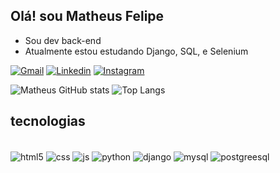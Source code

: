 ## Olá! sou Matheus Felipe

- Sou dev back-end
- Atualmente estou estudando Django, SQL, e Selenium

[![Gmail](https://img.shields.io/badge/Gmail-D14836?style=for-the-badge&logo=gmail&logoColor=white)]()
[![Linkedin](https://img.shields.io/badge/LinkedIn-0077B5?style=for-the-badge&logo=linkedin&logoColor=white)]()
[![Instagram](https://img.shields.io/badge/Instagram-E4405F?style=for-the-badge&logo=instagram&logoColor=white
)]()

![Matheus GitHub stats](https://github-readme-stats.vercel.app/api?username=MatheusFelipeSouzaSantana&show_icons=true&theme=dracula)
![Top Langs](https://github-readme-stats.vercel.app/api/top-langs/?username=MatheusFelipeSouzaSantana&layout=compact&theme=dracula)

## tecnologias
<div style ="display: inline-block"><br>
  <img align="center" alt="html5" src="https://img.shields.io/badge/HTML5-E34F26?style=for-the-badge&logo=html5&logoColor=white">
  <img align="center" alt="css" src="https://img.shields.io/badge/CSS3-1572B6?style=for-the-badge&logo=css3&logoColor=white">
  <img align="center" alt="js" src="https://img.shields.io/badge/JavaScript-F7DF1E?style=for-the-badge&logo=javascript&logoColor=black">
  <img align="center" alt="python" src="https://img.shields.io/badge/Python-14354C?style=for-the-badge&logo=python&logoColor=white">
  <img align="center" alt="django" src="https://img.shields.io/badge/Django-092E20?style=for-the-badge&logo=django&logoColor=white">
  <img align="center" alt="mysql" src="https://img.shields.io/badge/MySQL-00000F?style=for-the-badge&logo=mysql&logoColor=white">
  <img align="center" alt="postgreesql" src="https://img.shields.io/badge/PostgreSQL-316192?style=for-the-badge&logo=postgresql&logoColor=white">
</div>
